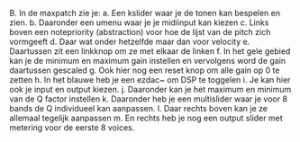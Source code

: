 B.	In de maxpatch zie je:
a.	Een kslider waar je de tonen kan bespelen en zien.
b.	Daaronder een umenu waar je je midiinput kan kiezen
c.	Links boven een notepriority (abstraction) voor hoe de lijst van de pitch zich vormgeeft
d.	Daar wat onder hetzelfde maar dan voor velocity
e.	Daartussen zit een linkknop om ze met elkaar de linken
f.	In het gele gebied kan je de minimum en maximum gain instellen en vervolgens word de gain daartussen gescaled
g.	Ook hier nog een reset knop om alle gain op 0 te zetten
h.	In het blauwe heb je een ezdac~ om DSP te toggelen
i.	Je kan hier ook je input en output kiezen.
j.	Daaronder kan je het maximum en minimum van de Q factor instellen
k.	Daaronder heb je een multislider waar je voor 8 bands de Q individueel kan aanpassen.
l.	Daar rechts boven kan je ze allemaal tegelijk aanpassen
m.	En rechts heb je nog een output slider met metering voor de eerste 8 voices.